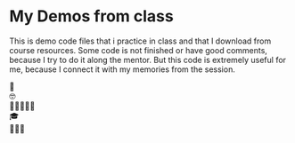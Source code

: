 
# My Demos from class 

This is demo code files that i practice in class and that I download from course resources. 
Some code is not finished or have good comments, because I try to do it along the mentor. 
But this code is extremely useful for me, because I connect it with my memories from the session.


🤯  
🤓  
👶🏻👨‍💻🧶  
🎓  
🤹🏼‍♂️

